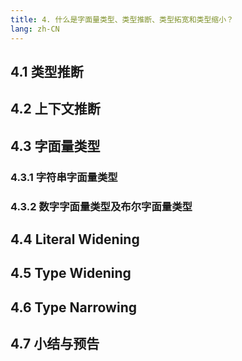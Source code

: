 ```yaml
---
title: 4. 什么是字面量类型、类型推断、类型拓宽和类型缩小？
lang: zh-CN
---
```


## 4.1 类型推断

## 4.2 上下文推断

## 4.3 字面量类型

### 4.3.1 字符串字面量类型

### 4.3.2 数字字面量类型及布尔字面量类型

## 4.4 Literal Widening

## 4.5 Type Widening

## 4.6 Type Narrowing

## 4.7 小结与预告
